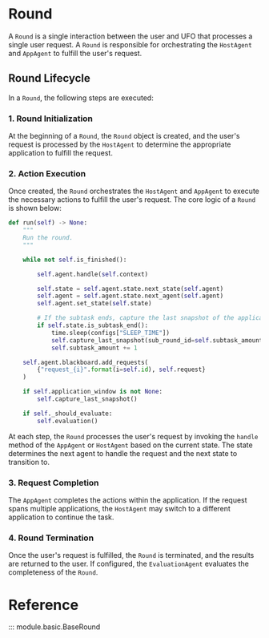 # Round

A `Round` is a single interaction between the user and UFO that processes a single user request. A `Round` is responsible for orchestrating the `HostAgent` and `AppAgent` to fulfill the user's request.


## Round Lifecycle

In a `Round`, the following steps are executed:

### 1. Round Initialization
At the beginning of a `Round`, the `Round` object is created, and the user's request is processed by the `HostAgent` to determine the appropriate application to fulfill the request.

### 2. Action Execution
Once created, the `Round` orchestrates the `HostAgent` and `AppAgent` to execute the necessary actions to fulfill the user's request. The core logic of a `Round` is shown below:

```python
def run(self) -> None:
    """
    Run the round.
    """

    while not self.is_finished():

        self.agent.handle(self.context)

        self.state = self.agent.state.next_state(self.agent)
        self.agent = self.agent.state.next_agent(self.agent)
        self.agent.set_state(self.state)

        # If the subtask ends, capture the last snapshot of the application.
        if self.state.is_subtask_end():
            time.sleep(configs["SLEEP_TIME"])
            self.capture_last_snapshot(sub_round_id=self.subtask_amount)
            self.subtask_amount += 1

    self.agent.blackboard.add_requests(
        {"request_{i}".format(i=self.id), self.request}
    )

    if self.application_window is not None:
        self.capture_last_snapshot()

    if self._should_evaluate:
        self.evaluation()
```

At each step, the `Round` processes the user's request by invoking the `handle` method of the `AppAgent` or `HostAgent` based on the current state. The state determines the next agent to handle the request and the next state to transition to.

### 3. Request Completion
The `AppAgent` completes the actions within the application. If the request spans multiple applications, the `HostAgent` may switch to a different application to continue the task.

### 4. Round Termination
Once the user's request is fulfilled, the `Round` is terminated, and the results are returned to the user. If configured, the `EvaluationAgent` evaluates the completeness of the `Round`.


# Reference

::: module.basic.BaseRound